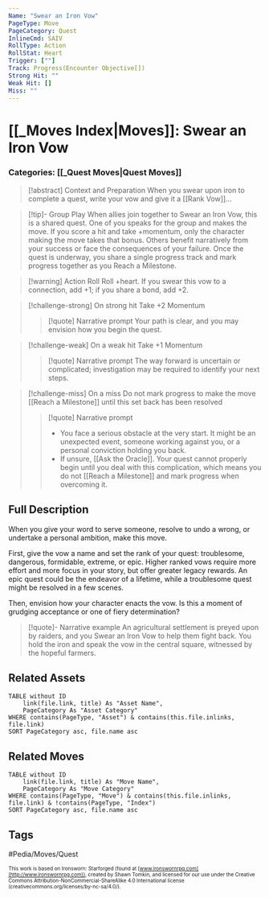 ```yaml
---
Name: "Swear an Iron Vow"
PageType: Move
PageCategory: Quest
InlineCmd: SAIV
RollType: Action
RollStat: Heart
Trigger: [""] 
Track: Progress(Encounter Objective[])
Strong Hit: ""
Weak Hit: []
Miss: ""
---
```

# [[_Moves Index|Moves]]: Swear an Iron Vow
### Categories: [[_Quest Moves|Quest Moves]]
>[!abstract]  Context and Preparation
>When you swear upon iron to complete a quest, write your vow and give it a [[Rank Vow]]...

> [!tip]- Group Play
> When allies join together to Swear an Iron Vow, this is a shared quest. One of you speaks for the group and makes the move. If you score a hit and take +momentum, only the character making the move takes that bonus. Others benefit narratively from your success or face the consequences of your failure. Once the quest is underway, you share a single progress track and mark progress together as you Reach a Milestone.

> [!warning] Action Roll
> Roll +heart. If you swear this vow to a connection, add +1; if you share a bond, add +2.

> [!challenge-strong] On strong hit
> Take +2 Momentum
> 
> > [!quote] Narrative prompt
> > Your path is clear, and you may envision how you begin the quest. 

> [!challenge-weak] On a weak hit
> Take +1 Momentum
> 
> > [!quote] Narrative prompt
> > The way forward is uncertain or complicated; investigation may be required to identify your next steps.

> [!challenge-miss] On a miss
> Do not mark progress to make the move [[Reach a Milestone]] until this set back has been resolved
> > [!quote] Narrative prompt
> > - You face a serious obstacle at the very start. It might be an unexpected event, someone working against you, or a personal conviction holding you back. 
> > - If unsure, [[Ask the Oracle]]. Your quest cannot properly begin until you deal with this complication, which means you do not [[Reach a Milestone]] and mark progress when overcoming it.

## Full Description
When you give your word to serve someone, resolve to undo a wrong, or undertake a personal ambition, make this move. 

First, give the vow a name and set the rank of your quest: troublesome, dangerous, formidable, extreme, or epic. Higher ranked vows require more effort and more focus in your story, but offer greater legacy rewards. An epic quest could be the endeavor of a lifetime, while a troublesome quest might be resolved in a few scenes. 

Then, envision how your character enacts the vow. Is this a moment of grudging acceptance or one of fiery determination? 

> [!quote]- Narrative example
> An agricultural settlement is preyed upon by raiders, and you Swear an Iron Vow to help them fight back. You hold the iron and speak the vow in the central square, witnessed by the hopeful farmers. 

## Related Assets
```dataview
TABLE without ID
	link(file.link, title) As "Asset Name",
	PageCategory As "Asset Category"
WHERE contains(PageType, "Asset") & contains(this.file.inlinks, file.link)
SORT PageCategory asc, file.name asc
```

## Related Moves
```dataview
TABLE without ID
	link(file.link, title) As "Move Name",
	PageCategory As "Move Category"
WHERE contains(PageType, "Move") & contains(this.file.inlinks, file.link) & !contains(PageType, "Index")
SORT PageCategory asc, file.name asc
```

## Tags
#Pedia/Moves/Quest 

<font size=-2>This work is based on Ironsworn: Starforged (found at [www.ironswornrpg.com](http://www.ironswornrpg.com)), created by Shawn Tomkin, and licensed for our use under the Creative Commons Attribution-NonCommercial-ShareAlike 4.0 International license  (creativecommons.org/licenses/by-nc-sa/4.0/).</font>